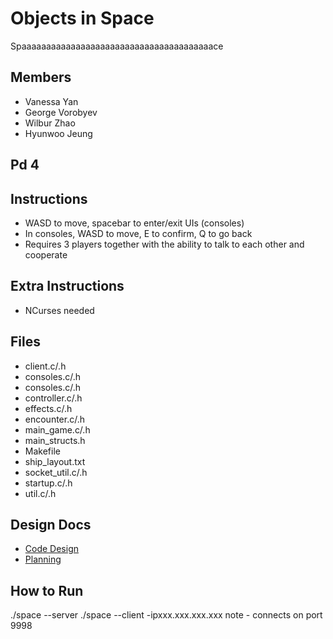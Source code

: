 # Objects in Space
Spaaaaaaaaaaaaaaaaaaaaaaaaaaaaaaaaaaaaaaace

Members
-------
* Vanessa Yan
* George Vorobyev
* Wilbur Zhao
* Hyunwoo Jeung

Pd 4
----

Instructions
------------
* WASD to move, spacebar to enter/exit UIs (consoles)
* In consoles, WASD to move, E to confirm, Q to go back
* Requires 3 players together with the ability to talk to each other and cooperate

Extra Instructions
------------------
* NCurses needed

Files
-----
* client.c/.h
* consoles.c/.h
* consoles.c/.h
* controller.c/.h
* effects.c/.h
* encounter.c/.h
* main_game.c/.h
* main_structs.h
* Makefile
* ship_layout.txt
* socket_util.c/.h
* startup.c/.h
* util.c/.h

Design Docs
-----------
 * [Code Design](https://docs.google.com/document/d/1IgatDz_6722brVV7fFIwvBEq5ark7zgIoqw6d45vSGQ/edit?usp=sharing)
 * [Planning](https://docs.google.com/document/d/19gbqSTsz3DaU1Bog9vDDGnbJoEudQRNv5XVAje69cCo/edit?usp=sharing)

How to Run
----------
./space --server
./space --client -ipxxx.xxx.xxx.xxx
note - connects on port 9998

